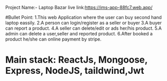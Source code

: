 Project Name:- Laptop Bazar
live link:https://ims-app-88fc7.web.app/

#Bullet Point:
1.This web Application where the user can buy second hand laptop eassily.
2.A person can login/register as a seller or buyer
3.A buyer can report a product.
4.A seller can delete/edit or ads her/his product.
5.A admin can delete a user,seller and reported product.
6.After booked a product he/she can online payment by stripe.

# Main stack: ReactJs, Mongoose, Express, NodeJS, taildwind,Jwt
